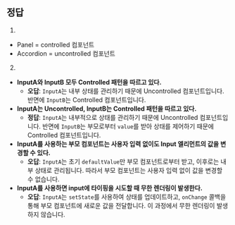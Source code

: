 ## 정답

1.

- Panel = controlled 컴포넌트
- Accordion = uncontrolled 컴포넌트

2.

- **InputA와 InputB 모두 Controlled 패턴을 따르고 있다.**
  - **오답**: `InputA`는 내부 상태를 관리하기 때문에 Uncontrolled 컴포넌트입니다. 반면에 `InputB`는 Controlled 컴포넌트입니다.
- **InputA는 Uncontrolled, InputB는 Controlled 패턴을 따르고 있다.**
  - **정답**: `InputA`는 내부적으로 상태를 관리하기 때문에 Uncontrolled 컴포넌트입니다. 반면에 `InputB`는 부모로부터 `value`를 받아 상태를 제어하기 때문에 Controlled 컴포넌트입니다.
- **InputA를 사용하는 부모 컴포넌트는 사용자 입력 없이도 Input 엘리먼트의 값을 변경할 수 있다.**
  - **오답**: `InputA`는 초기 `defaultValue`만 부모 컴포넌트로부터 받고, 이후로는 내부 상태로 관리됩니다. 따라서 부모 컴포넌트는 사용자 입력 없이 값을 변경할 수 없습니다.
- **InputA를 사용하면 input에 타이핑을 시도할 때 무한 렌더링이 발생한다.**
  - **오답**: `InputA`는 `setState`를 사용하여 상태를 업데이트하고, `onChange` 콜백을 통해 부모 컴포넌트에 새로운 값을 전달합니다. 이 과정에서 무한 렌더링이 발생하지 않습니다.
